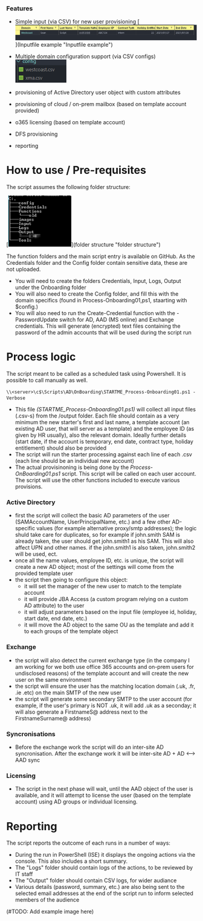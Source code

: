 ### Features

- Simple input (via CSV) for new user provisioning
	[![Inputfile example](https://github.com/Krapulax80/WC-Onboarding/raw/master/images/inputfile_example.png "Inputfile example")](Inputfile example "Inputfile example")

- Multiple domain configuration support  (via CSV configs)
	[![multi_domain](https://github.com/Krapulax80/WC-Onboarding/raw/master/images/domain_configs.png "multi_domain")](multi_domain "multi_domain")

- provisioning of Active Directory user object with custom attributes
- provisioning of cloud / on-prem mailbox (based on template account provided)
- o365 licensing (based on template account)
- DFS provisioning
- reporting

# How to use / Pre-requisites
The script assumes the following folder structure:

[![folder structure](https://github.com/Krapulax80/WC-Onboarding/raw/master/images/folder_structure.png "folder structure")](folder structure "folder structure")

The function folders and the main script entry is available on GitHub.
As the Credentials folder and the Config folder contain sensitive data, these are not uploaded.
- You will need to create the folders Credentials, Input, Logs, Output under the Onboarding folder
- You will also need to create the Config folder, and fill this with the domain specifics (found in Process-Onboarding01,ps1, staarting with $config.)
- You will also need to run the Create-Credential function with the -PasswordUpdate switch for AD, AAD (MS online) and Exchange credentials. This will generate (encrypted) text files containing the password of the admin accounts that will be used during the script run

# Process logic

The script meant to be called as a scheduled task using Powershell. It is possible to call manually as well.

```
\\<server>\c$\Scripts\AD\OnBoarding\STARTME_Process-Onboarding01.ps1 -Verbose
```
- This file *(STARTME_Process-Onboarding01.ps1)* will collect all input files (.csv-s) from the /output folder. Each file should contain as a very minimum the new starter's first and last name, a template account (an existing AD user, that will server as a template) and the employee ID (as given by HR usually), also the relevant domain. Ideally further details (start date, if the account is temporary, end date, contract type, holiday entitlement) should also be provided
- The script will run the starter processing against each line of each .csv (each line should be an individual new account)
- The actual provisinoning is being done by the *Process-OnBoarding01.ps1*  script. This script will be called on each user account. The script will use the other functions included to execute various provisions.
### Active Directory
- first the script will collect the basic AD parameters of the user (SAMAccountName, UserPrincipalName, etc.) and a few other AD-specific values (for example alternative proxy/smtp addresses); the logic shuld take care for duplicates, so for example if john.smith SAM is already taken, the user should get john.smith1 as his SAM. This will also affect UPN and other names. if the john.smith1 is also taken, john.smith2 will be used, ect.
- once all the name values, employee ID, etc. is unique, the script will create a new AD object; most of the settings will come from the provided template user
- the script then going to configure this object:
	- it will set the manager of the new user to match to the template account
	- it will provide JBA Access (a custom program relying on a custom AD attribute) to the user
	- it will adjust parameters based on the input file (employee id, holiday, start date, end date, etc.)
	- it will move the AD object to the same OU as the template and add it to each groups of the template object

### Exchange
- the script will also detect the current exchange type (in the company I am working for we both use office 365 accounts and on-prem users for undisclosed reasons) of the template account and will create the new user on the same environment
- the script will ensure the user has the matching location domain (.uk, .fr, .ie .etc) on the main SMTP of the new user
- the script will generate some secondary SMTP to the user account (for example, if the user's primary is NOT .uk, it will add .uk as a seconday; it will also generate a FirstnameS@ address next to the FirstnameSurname@ address)

### Syncronisations
- Before the exchange work the script will do an inter-site AD syncronisation.
After the exchange work it will be inter-site AD + AD <--> AAD sync

### Licensing
- The script in the next phase will wait, until the AAD object of the user is available, and it will attempt to license the user (based on the template account) using AD groups or individual licensing.

# Reporting

The script reports the outcome of each runs in a number of ways:

- During the run in PowerShell (ISE) it displays the ongoing actions via the console. This also includes a short summary.
- The "Logs" folder should contain logs of the actions, to be reviewed by IT staff
- The "Output" folder should contain CSV logs, for wider audiance
- Various details (password, summary, etc.) are also being sent to the selected email addresses at the end of the script run to inform selected members of the audience

(#TODO: Add example image here)
